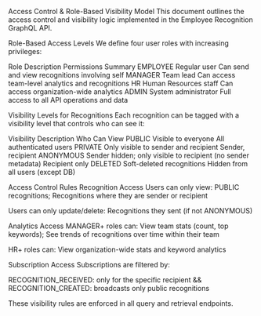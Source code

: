 Access Control & Role-Based Visibility Model
This document outlines the access control and visibility logic implemented in the Employee Recognition GraphQL API.

Role-Based Access Levels
We define four user roles with increasing privileges:
 
Role	             Description	        Permissions Summary
EMPLOYEE	         Regular user	        Can send and view recognitions involving self
MANAGER	             Team lead	            Can access team-level analytics and recognitions
HR	                 Human Resources staff	Can access organization-wide analytics
ADMIN	             System administrator	Full access to all API operations and data

Visibility Levels for Recognitions
Each recognition can be tagged with a visibility level that controls who can see it:

Visibility	         Description	                                                  Who Can View
PUBLIC	             Visible to everyone	                                          All authenticated users
PRIVATE	             Only visible to sender and recipient	                          Sender, recipient
ANONYMOUS	         Sender hidden; only visible to recipient (no sender metadata)	  Recipient only
DELETED	             Soft-deleted recognitions	                                      Hidden from all users (except DB)

Access Control Rules
Recognition Access
Users can only view: PUBLIC recognitions; Recognitions where they are sender or recipient

Users can only update/delete: Recognitions they sent (if not ANONYMOUS)

Analytics Access
MANAGER+ roles can: View team stats (count, top keywords); See trends of recognitions over time within their team

HR+ roles can: View organization-wide stats and keyword analytics

Subscription Access
Subscriptions are filtered by:

RECOGNITION_RECEIVED: only for the specific recipient
&& 
RECOGNITION_CREATED: broadcasts only public recognitions



These visibility rules are enforced in all query and retrieval endpoints.

